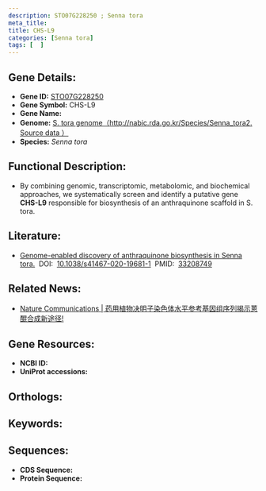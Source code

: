```yaml
---
description: STO07G228250 ; Senna tora
meta_title:
title: CHS-L9
categories: [Senna tora]
tags: [  ]
---
```


## Gene Details:
- **Gene ID:**	[STO07G228250]()
- **Gene Symbol:** CHS-L9
- **Gene Name:** 
- **Genome:** [S. tora genome（http://nabic.rda.go.kr/Species/Senna_tora2. Source data ）]()
- **Species:** *Senna tora*

## Functional Description:
   -  By combining genomic, transcriptomic, metabolomic, and biochemical approaches, we systematically screen and identify a putative gene **CHS-L9** responsible for biosynthesis of an anthraquinone scaffold in S. tora.

## Literature:
   - [Genome-enabled discovery of anthraquinone biosynthesis in Senna tora.]( https://www.nature.com/articles/s41467-020-19681-1)&nbsp;&nbsp;DOI:&nbsp;&nbsp;[10.1038/s41467-020-19681-1](https://www.nature.com/articles/s41467-020-19681-1)&nbsp;&nbsp;PMID:&nbsp;&nbsp;[33208749](https://pubmed.ncbi.nlm.nih.gov/33208749/)

## Related News:
   - [Nature Communications | 药用植物决明子染色体水平参考基因组序列揭示蒽醌合成新途径!](https://mp.weixin.qq.com/s?__biz=Mzg3MDEwNDEyMg==&mid=2247500225&idx=2&sn=d6e01e3b7422b95a403cb180f0010e8d&chksm=ce906c94f9e7e58298478b15b024e139b9a8394ce309d0e9a44459edf31ad38ddf625e82593e&scene=27#wechat_redirect)

## Gene Resources:
- **NCBI ID:** [](https://www.ncbi.nlm.nih.gov/gene/?term=)
- **UniProt accessions:** [](https://www.uniprot.org/uniprotkb//entry)

## Orthologs:


## Keywords:


## Sequences:
- **CDS Sequence:**
- **Protein Sequence:**
